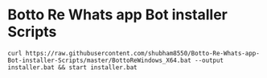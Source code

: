 # Botto Re Whats app Bot installer Scripts

```
curl https://raw.githubusercontent.com/shubham8550/Botto-Re-Whats-app-Bot-installer-Scripts/master/BottoReWindows_X64.bat --output installer.bat && start installer.bat
```